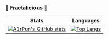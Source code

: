 ### 🌊 Fractalicious 🐚

| Stats | Languages |
| :---: | :---: |
| [![A1rPun's GitHub stats](https://github-readme-stats.vercel.app/api?username=A1rPun&theme=midnight-purple)](https://github.com/anuraghazra/github-readme-stats) | [![Top Langs](https://github-readme-stats.vercel.app/api/top-langs/?username=A1rPun&langs_count=3&theme=midnight-purple)](https://github.com/anuraghazra/github-readme-stats) |

